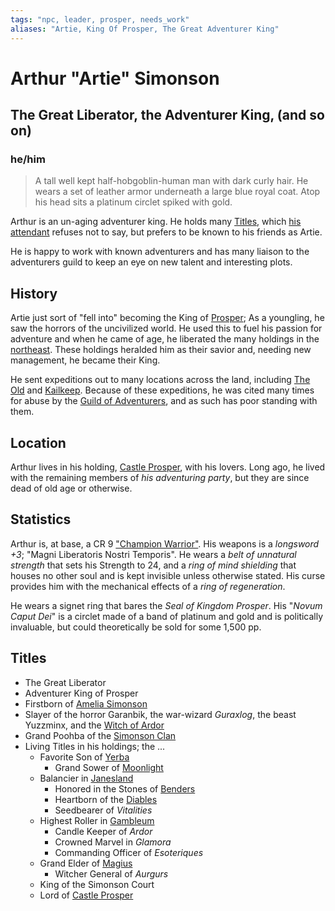 ```yaml
---
tags: "npc, leader, prosper, needs_work"
aliases: "Artie, King Of Prosper, The Great Adventurer King"
---
```


# Arthur "Artie" Simonson

## The Great Liberator, the Adventurer King, (and so on)

### he/him

 > 
 > A tall well kept half-hobgoblin-human man with dark curly hair. He wears a set of leather armor underneath a large blue royal coat. Atop his head sits a platinum circlet spiked with gold.

Arthur is an un-aging adventurer king. He holds many [Titles](Arthur%20Simonson.md#titles), which [his attendant](..\..\Weak%20Power\King's%20Tenants\Balthazar%20Wumfingle.md) refuses not to say, but prefers to be known to his friends as Artie.

He is happy to work with known adventurers and has many liaison to the adventurers guild to keep an eye on new talent and interesting plots.

## History

Artie just sort of "fell into" becoming the King of [Prosper](..\..\..\..\..\Notes%20on%20the%20Multiverse\Inner\Alaturmen\About%20People\Nations\The%20Kingdom%20of%20Prosper\The%20Kingdom%20of%20Prosper.md); As a youngling, he saw the horrors of the uncivilized world. He used this to fuel his passion for adventure and when he came of age, he liberated the many holdings in the [northeast](..\..\..\..\..\Notes%20on%20the%20Multiverse\Inner\Alaturmen\About%20People\Nations\The%20Kingdom%20of%20Prosper\The%20Kingdom%20of%20Prosper.md). These holdings heralded him as their savior and, needing new management, he became their King.

He sent expeditions out to many locations across the land, including [The Old](..\..\..\..\..\Notes%20on%20the%20Multiverse\Inner\Alaturmen\About%20People\Nations\Holyl'nds\Local%20Lore\The%20Old.md) and [Kailkeep](..\..\..\..\..\Notes%20on%20the%20Multiverse\Inner\Alaturmen\Places\Southwestern%20Central\Kailkeep\Kailkeep.md). Because of these expeditions, he was cited many times for abuse by the [Guild of Adventurers](..\..\..\..\..\Notes%20on%20the%20Multiverse\Inner\Alaturmen\About%20People\Non-Nation%20Entities\Coalition%20City\Guilds%20of%20Coalition\Guild%20of%20Adventurers.md), and as such has poor standing with them. 

## Location

Arthur lives in his holding, [Castle Prosper](..\..\..\..\..\Notes%20on%20the%20Multiverse\Inner\Alaturmen\Places\Northeastern%20Central\Smaller%20than%20a%20feature\Castle%20Prosper.md), with his lovers. Long ago, he lived with the remaining members of *his adventuring party*, but they are since dead of old age or otherwise.

## Statistics

Arthur is, at base, a CR 9 ["Champion Warrior"](https://www.5esrd.com/gamemastering/monsters-foes/npc/champion-warrior/). His weapons is a *longsword +3*; "Magni Liberatoris Nostri Temporis". He wears a *belt of unnatural strength* that sets his Strength to 24, and a *ring of mind shielding* that houses no other soul and is kept invisible unless otherwise stated. His curse provides him with the mechanical effects of a *ring of regeneration*.

He wears a signet ring that bares the *Seal of Kingdom Prosper*. His "*Novum Caput Dei*" is a circlet made of a band of platinum and gold and is politically invaluable, but could theoretically be sold for some 1,500 pp.

## Titles

* The Great Liberator
* Adventurer King of Prosper
* Firstborn of [Amelia Simonson](..\Blood%20Clan%20Leadership%20NPCs\Amelia%20Simonson.md)
* Slayer of the horror Garanbik, the war-wizard *Guraxlog*, the beast Yuzzminx, and the [Witch of Ardor](..\True%20Villian%20NPCs\Witch%20of%20Ardor.md)
* Grand Poohba of the [Simonson Clan](..\..\..\..\..\Notes%20on%20the%20Multiverse\Inner\Alaturmen\About%20People\Nations\The%20Kingdom%20of%20Prosper\Factions\Simonson%20Clan.md)
* Living Titles in his holdings; the ...
  * Favorite Son of [Yerba](..\..\..\..\..\Notes%20on%20the%20Multiverse\Inner\Alaturmen\Places\Northeastern%20Central\Smaller%20than%20a%20feature\Yerba.md)
    * Grand Sower of [Moonlight](..\..\..\..\..\Notes%20on%20the%20Multiverse\Inner\Alaturmen\Places\Northeastern%20Central\Smaller%20than%20a%20city\Moonlight.md)
  * Balancier in [Janesland](..\..\..\..\..\Notes%20on%20the%20Multiverse\Inner\Alaturmen\Places\Northeastern%20Central\Smaller%20than%20a%20feature\Janesland.md)
    * Honored in the Stones of [Benders](..\..\..\..\..\Notes%20on%20the%20Multiverse\Inner\Alaturmen\Places\Northeastern%20Central\Smaller%20than%20a%20city\Benders.md)
    * Heartborn of the [Diables](..\..\..\..\..\Notes%20on%20the%20Multiverse\Inner\Alaturmen\Places\Northeastern%20Central\Smaller%20than%20a%20feature\Diables.md)
    * Seedbearer of *Vitalities*
  * Highest Roller in [Gambleum](..\..\..\..\..\Notes%20on%20the%20Multiverse\Inner\Alaturmen\Places\Northeastern%20Central\Smaller%20than%20a%20feature\Gambleum.md)
    * Candle Keeper of *Ardor*
    * Crowned Marvel in *Glamora*
    * Commanding Officer of *Esoteriques*
  * Grand Elder of [Magius](..\..\..\..\..\Notes%20on%20the%20Multiverse\Inner\Alaturmen\Places\Northeastern%20Central\Smaller%20than%20a%20feature\Magius.md)
    * Witcher General of *Aurgurs*
  * King of the Simonson Court
  * Lord of [Castle Prosper](..\..\..\..\..\Notes%20on%20the%20Multiverse\Inner\Alaturmen\Places\Northeastern%20Central\Smaller%20than%20a%20feature\Castle%20Prosper.md)

